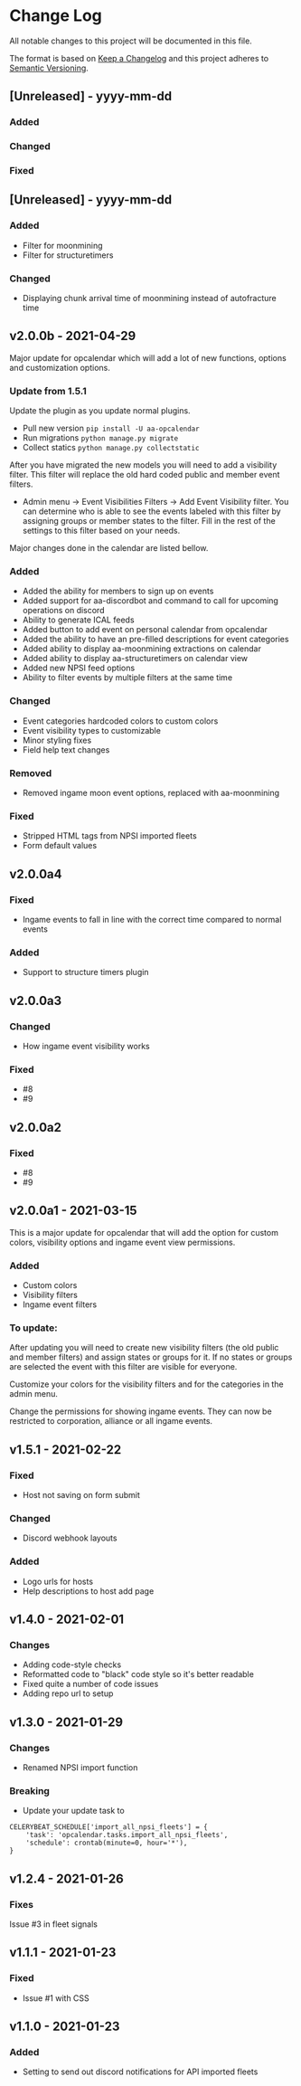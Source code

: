 # Change Log

All notable changes to this project will be documented in this file.

The format is based on [Keep a Changelog](http://keepachangelog.com/)
and this project adheres to [Semantic Versioning](http://semver.org/).

## [Unreleased] - yyyy-mm-dd

### Added
### Changed
### Fixed

## [Unreleased] - yyyy-mm-dd

### Added
- Filter for moonmining
- Filter for structuretimers

### Changed
- Displaying chunk arrival time of moonmining instead of autofracture time

## v2.0.0b - 2021-04-29

Major update for opcalendar which will add a lot of new functions, options and customization options.

### Update from 1.5.1
Update the plugin as you update normal plugins.

- Pull new version `pip install -U aa-opcalendar`
- Run migrations `python manage.py migrate`
- Collect statics `python manage.py collectstatic`

After you have migrated the new models you will need to add a visibility filter. This filter will replace the old hard coded public and member event filters.

- Admin menu -> Event Visibilities Filters -> Add Event Visibility filter. You can determine who is able to see the events labeled with this filter by assigning groups or member states to the filter. Fill in the rest of the settings to this filter based on your needs.

Major changes done in the calendar are listed bellow.

### Added
- Added the ability for members to sign up on events
- Added support for aa-discordbot and command to call for upcoming operations on discord
- Ability to generate ICAL feeds
- Added button to add event on personal calendar from opcalendar
- Added the ability to have an pre-filled descriptions for event categories
- Added ability to display aa-moonmining extractions on calendar
- Added ability to display aa-structuretimers on calendar view
- Added new NPSI feed options
- Ability to filter events by multiple filters at the same time

### Changed
- Event categories hardcoded colors to custom colors
- Event visibility types to customizable
- Minor styling fixes
- Field help text changes

### Removed
- Removed ingame moon event options, replaced with aa-moonmining

### Fixed
- Stripped HTML tags from NPSI imported fleets
- Form default values

## v2.0.0a4

### Fixed
- Ingame events to fall in line with the correct time compared to normal events

### Added
- Support to structure timers plugin

## v2.0.0a3

### Changed
- How ingame event visibility works

### Fixed
- #8
- #9

## v2.0.0a2

### Fixed
- #8
- #9

## v2.0.0a1 - 2021-03-15
This is a major update for opcalendar that will add the option for custom colors, visibility options and ingame event view permissions.

### Added
- Custom colors
- Visibility filters
- Ingame event filters

### To update:
After updating you will need to create new visibility filters (the old public and member filters) and assign states or groups for it. If no states or groups are selected the event with this filter are visible for everyone.

Customize your colors for the visibility filters and for the categories in the admin menu.

Change the permissions for showing ingame events. They can now be restricted to corporation, alliance or all ingame events.

## v1.5.1 - 2021-02-22

### Fixed
- Host not saving on form submit

### Changed
- Discord webhook layouts

### Added
- Logo urls for hosts
- Help descriptions to host add page

## v1.4.0 - 2021-02-01

### Changes

- Adding code-style checks
- Reformatted code to "black" code style so it's better readable
- Fixed quite a number of code issues
- Adding repo url to setup

## v1.3.0 - 2021-01-29

### Changes

- Renamed NPSI import function

### Breaking

- Update your update task to
```
CELERYBEAT_SCHEDULE['import_all_npsi_fleets'] = {
    'task': 'opcalendar.tasks.import_all_npsi_fleets',
    'schedule': crontab(minute=0, hour='*'),
}
```

## v1.2.4 - 2021-01-26

### Fixes

Issue #3 in fleet signals

## v1.1.1 - 2021-01-23

### Fixed
- Issue #1 with CSS

## v1.1.0 - 2021-01-23

### Added
- Setting to send out discord notifications for API imported fleets
